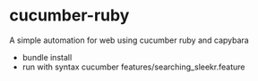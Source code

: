 # cucumber-ruby
A simple automation for web using cucumber ruby and capybara

- bundle install
- run with syntax cucumber features/searching_sleekr.feature
